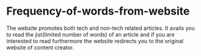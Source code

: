 # Frequency-of-words-from-website

The website promotes both tech and non-tech related articles. It avails you to read the jist(limited number of words) of an article and if you are interested to read furthermore the website redirects you to the original website of content creator. 
